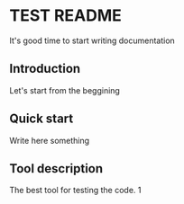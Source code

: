 # TEST README
 It's good time to start writing documentation

## Introduction
Let's start from the beggining

## Quick start
Write here something

## Tool description
The best tool for testing the code.
1
